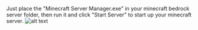 Just place the "Minecraft Server Manager.exe" in your minecraft bedrock server folder, then run it and click "Start Server" to start up your minecraft server.
![alt text](https://i.imgur.com/3726Del.png)
